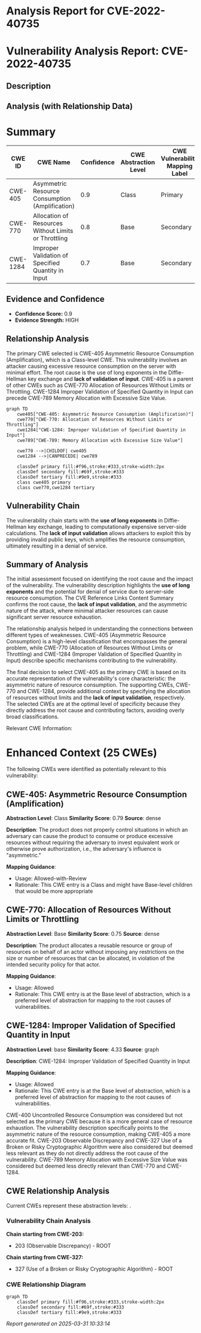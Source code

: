 # Analysis Report for CVE-2022-40735

# Vulnerability Analysis Report: CVE-2022-40735

## Description



## Analysis (with Relationship Data)

# Summary
| CWE ID | CWE Name | Confidence | CWE Abstraction Level | CWE Vulnerability Mapping Label | CWE-Vulnerability Mapping Notes |
|---|---|---|---|---|---|
| CWE-405 | Asymmetric Resource Consumption (Amplification) | 0.9 | Class | Primary | Allowed-with-Review |
| CWE-770 | Allocation of Resources Without Limits or Throttling | 0.8 | Base | Secondary | Allowed |
| CWE-1284 | Improper Validation of Specified Quantity in Input | 0.7 | Base | Secondary | Allowed |

## Evidence and Confidence

*   **Confidence Score:** 0.9
*   **Evidence Strength:** HIGH

## Relationship Analysis
The primary CWE selected is CWE-405 Asymmetric Resource Consumption (Amplification), which is a Class-level CWE. This vulnerability involves an attacker causing excessive resource consumption on the server with minimal effort. The root cause is the use of long exponents in the Diffie-Hellman key exchange and **lack of validation of input**. CWE-405 is a parent of other CWEs such as CWE-770 Allocation of Resources Without Limits or Throttling. CWE-1284 Improper Validation of Specified Quantity in Input can precede CWE-789 Memory Allocation with Excessive Size Value.

```mermaid
graph TD
    cwe405["CWE-405: Asymmetric Resource Consumption (Amplification)"]
    cwe770["CWE-770: Allocation of Resources Without Limits or Throttling"]
    cwe1284["CWE-1284: Improper Validation of Specified Quantity in Input"]
    cwe789["CWE-789: Memory Allocation with Excessive Size Value"]

    cwe770 -->|CHILDOF| cwe405
    cwe1284 -->|CANPRECEDE| cwe789

    classDef primary fill:#f96,stroke:#333,stroke-width:2px
    classDef secondary fill:#69f,stroke:#333
    classDef tertiary fill:#9e9,stroke:#333
    class cwe405 primary
    class cwe770,cwe1284 tertiary
```

## Vulnerability Chain
The vulnerability chain starts with the **use of long exponents** in Diffie-Hellman key exchange, leading to computationally expensive server-side calculations. The **lack of input validation** allows attackers to exploit this by providing invalid public keys, which amplifies the resource consumption, ultimately resulting in a denial of service.

## Summary of Analysis
The initial assessment focused on identifying the root cause and the impact of the vulnerability. The vulnerability description highlights the **use of long exponents** and the potential for denial of service due to server-side resource consumption. The CVE Reference Links Content Summary confirms the root cause, the **lack of input validation**, and the asymmetric nature of the attack, where minimal attacker resources can cause significant server resource exhaustion.

The relationship analysis helped in understanding the connections between different types of weaknesses. CWE-405 (Asymmetric Resource Consumption) is a high-level classification that encompasses the general problem, while CWE-770 (Allocation of Resources Without Limits or Throttling) and CWE-1284 (Improper Validation of Specified Quantity in Input) describe specific mechanisms contributing to the vulnerability.

The final decision to select CWE-405 as the primary CWE is based on its accurate representation of the vulnerability's core characteristic: the asymmetric nature of resource consumption. The supporting CWEs, CWE-770 and CWE-1284, provide additional context by specifying the allocation of resources without limits and the **lack of input validation**, respectively. The selected CWEs are at the optimal level of specificity because they directly address the root cause and contributing factors, avoiding overly broad classifications.

Relevant CWE Information:

# Enhanced Context (25 CWEs)
The following CWEs were identified as potentially relevant to this vulnerability:

## CWE-405: Asymmetric Resource Consumption (Amplification)
**Abstraction Level**: Class
**Similarity Score**: 0.79
**Source**: dense

**Description**:
The product does not properly control situations in which an adversary can cause the product to consume or produce excessive resources without requiring the adversary to invest equivalent work or otherwise prove authorization, i.e., the adversary's influence is "asymmetric."

**Mapping Guidance**:
- Usage: Allowed-with-Review
- Rationale: This CWE entry is a Class and might have Base-level children that would be more appropriate

## CWE-770: Allocation of Resources Without Limits or Throttling
**Abstraction Level**: Base
**Similarity Score**: 0.75
**Source**: dense

**Description**:
The product allocates a reusable resource or group of resources on behalf of an actor without imposing any restrictions on the size or number of resources that can be allocated, in violation of the intended security policy for that actor.

**Mapping Guidance**:
- Usage: Allowed
- Rationale: This CWE entry is at the Base level of abstraction, which is a preferred level of abstraction for mapping to the root causes of vulnerabilities.

## CWE-1284: Improper Validation of Specified Quantity in Input
**Abstraction Level**: base
**Similarity Score**: 4.33
**Source**: graph

**Description**:
CWE-1284: Improper Validation of Specified Quantity in Input

**Mapping Guidance**:
- Usage: Allowed
- Rationale: This CWE entry is at the Base level of abstraction, which is a preferred level of abstraction for mapping to the root causes of vulnerabilities.

CWE-400 Uncontrolled Resource Consumption was considered but not selected as the primary CWE because it is a more general case of resource exhaustion. The vulnerability description specifically points to the asymmetric nature of the resource consumption, making CWE-405 a more accurate fit. CWE-203 Observable Discrepancy and CWE-327 Use of a Broken or Risky Cryptographic Algorithm were also considered but deemed less relevant as they do not directly address the root cause of the vulnerability. CWE-789 Memory Allocation with Excessive Size Value was considered but deemed less directly relevant than CWE-770 and CWE-1284.


## CWE Relationship Analysis

Current CWEs represent these abstraction levels: .


### Vulnerability Chain Analysis

**Chain starting from CWE-203:**
- 203 (Observable Discrepancy) - ROOT


**Chain starting from CWE-327:**
- 327 (Use of a Broken or Risky Cryptographic Algorithm) - ROOT



### CWE Relationship Diagram

```mermaid
graph TD
    classDef primary fill:#f96,stroke:#333,stroke-width:2px
    classDef secondary fill:#69f,stroke:#333
    classDef tertiary fill:#9e9,stroke:#333
```



*Report generated on 2025-03-31 10:33:14*
